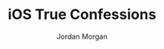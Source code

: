 ---
layout: post
tags: ["Misc"]
title: "iOS True Confessions"
author: Jordan Morgan
description: "There is no developer who knows it all, and in our industry imposter syndrome runs rampant. So, let's break those walls and celebrate all that we don't know."
image: /assets/images/logo.png
---